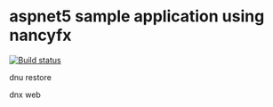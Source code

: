 # aspnet5 sample application using nancyfx

[![Build status](https://ci.appveyor.com/api/projects/status/h2y8dpaxlf6p34sj?svg=true)](https://ci.appveyor.com/project/sphiecoh/aspnet5-nancyfx)

dnu restore

dnx web

